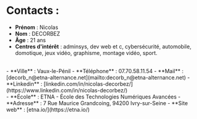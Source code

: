 # Contacts :

- **Prénom** : Nicolas
- **Nom** : DECORBEZ
- **Âge** : 21 ans
- **Centres d'intérêt** : adminsys, dev web et c, cybersécurité, automobile, domotique, jeux vidéo, graphisme, montage vidéo, sport.
<br>
- **Ville** : Vaux-le-Pénil
- **Téléphone** : 07.70.58.11.54
- **Mail** : [decorb_n@etna-alternance.net](mailto:decorb_n@etna-alternance.net)
- **Linkedin** : [linkedin.com/in/nicolas-decorbez/](https://www.linkedin.com/in/nicolas-decorbez/)
<br>
- **École** : ETNA - École des Technologies Numériques Avancées
- **Adresse** : 7 Rue Maurice Grandcoing, 94200 Ivry-sur-Seine
- **Site web** : [etna.io/](https://etna.io/)
